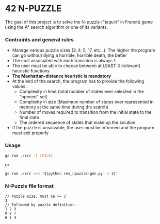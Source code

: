 # 42 N-PUZZLE

The goal of this project is to solve the N-puzzle ("taquin" in French) game using the A* search algorithm or one of its variants.

### Contraints and general rules

- Manage various puzzle sizes (3, 4, 5, 17, etc...). The higher the program can go without dying a horrible, horrible death, the better
- The cost associated with each transition is always 1
- The user must be able to choose between at LEAST 3 (relevant) heuristic functions
- **The Manhattan-distance heuristic is mandatory**
- At the end of the search, the program has to provide the following values :
	- Complexity in time (total number of states ever selected in the "opened" set)
	- Complexity in size (Maximum number of states ever represented in memory at the same time during the search)
	- Number of moves required to transition from the initial state to the final state
	- The ordered sequence of states that make up the solution
- If the puzzle is unsolvable, the user must be informed and the program must exit properly

### Usage
```bash
go run ./src -f [FILE]
```
or
```bash
go run ./src <<< "$(python res_npuzzle-gen.py -s 3)"
```

### N-Puzzle file format
```
// Puzzle size, must be >= 3
3
// Followed by puzzle definition
1 2 3
0 8 7
6 5 4
```